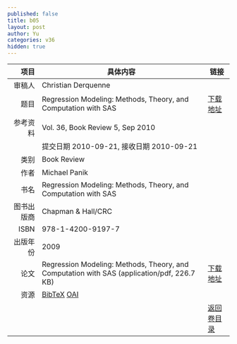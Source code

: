 ```yaml
---
published: false
title: b05
layout: post
author: Yu
categories: v36
hidden: true
---
```


| 项目 | 具体内容 | 链接 |
|---:|---|---|
| 审稿人 | Christian Derquenne| |
| 题目 |Regression Modeling: Methods, Theory, and Computation with SAS | [下载地址](http://www.jstatsoft.org/v36/b05/paper) |
| 参考资料 |Vol. 36, Book Review 5, Sep 2010 | |
| | 提交日期 2010-09-21, 接收日期 2010-09-21| | 
| 类别 | Book Review| |
| 作者 | Michael Panik| |
| 书名| Regression Modeling: Methods, Theory, and Computation with SAS| |
| 图书出版商 | Chapman & Hall/CRC| |
| ISBN | 978-1-4200-9197-7| |
| 出版年份 | 2009| |
| 论文 | Regression Modeling: Methods, Theory, and Computation with SAS  (application/pdf, 226.7 KB)| [下载地址](http://www.jstatsoft.org/v36/b05/paper) |
| 资源 | [BibTeX](http://www.jstatsoft.org/v36/b05/bibtex) [OAI](http://www.jstatsoft.org/oai?verb=GetRecord&identifier=oai.jstatsoft/v36/b05&prefix=oai_dc)| |
| |  | [返回卷目录]({{site.baseurl}}/volume/v36.html) |